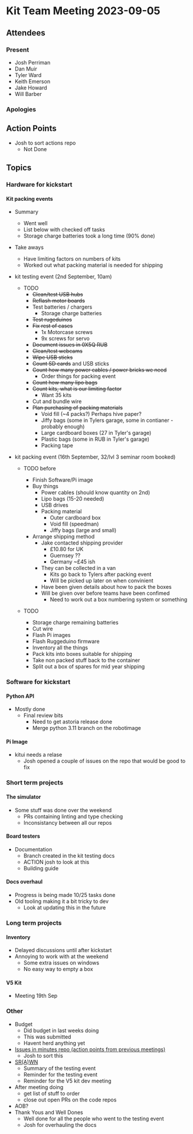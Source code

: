 # Kit Team Meeting 2023-09-05

## Attendees

### Present

- Josh Perriman
- Dan Muir
- Tyler Ward
- Keith Emerson
- Jake Howard
- Will Barber

### Apologies



## Action Points

- Josh to sort actions repo
    - Not Done

## Topics

### Hardware for kickstart

#### Kit packing events

- Summary
    - Went well
    - List below with checked off tasks
    - Storage charge batteries took a long time (90% done)
- Take aways
    - Have limiting factors on numbers of kits
    - Worked out what packing material is needed for shipping
- kit testing event (2nd September, 10am)
    - TODO
        - ~~Clean/test USB hubs~~
        - ~~Reflash motor boards~~
        - Test batteries / chargers
            - Storage charge batteries
        - ~~Test rugeduinos~~
        - ~~Fix rest of cases~~
            - 1x Motorcase screws
            - 9x screws for servo
        - ~~Document issues in 0X5Q RUB~~
        - ~~Clean/test webcams~~
        - ~~Wipe USB sticks~~
        - ~~Count SD cards~~ and USB sticks
        - ~~Count how many power cables / power bricks we need~~
            - Order things for packing event
        - ~~Count how many lipo bags~~
        - ~~Count kits, what is our limiting factor~~
            - Want 35 kits
        - Cut and bundle wire
        - ~~Plan purchasing of packing materials~~
            - Void fill (~4 packs?) Perhaps hive paper?
            - Jiffy bags (some in Tylers garage, some in contianer - probably enough)
            - Large cardboard boxes (27 in Tyler's garage)
            - Plastic bags (some in RUB in Tyler's garage)
            - Packing tape


- kit packing event (16th September, 32/lvl 3 seminar room booked)
    - TODO before
        - Finish Software/Pi image
        - Buy things
            - Power cables (should know quantity on 2nd)
            - Lipo bags (15-20 needed)
            - USB drives
            - Packing material
                - Outer cardboard box
                - Void fill (speedman)
                - Jiffy bags (large and small)
        - Arrange shipping method
            - Jake contacted shipping provider
                - £10.80 for UK
                - Guernsey ??
                - Germany ~£45 ish
            - They can be collected in a van
                - Kits go back to Tylers after packing event
                - Will be picked up later on when convinient
            - Have been given details about how to pack the boxes
            - Will be given over before teams have been confimed
                - Need to work out a box numbering system or something

    - TODO
        - Storage charge remaining batteries
        - Cut wire
        - Flash Pi images
        - Flash Ruggeduino firmware
        - Inventory all the things
        - Pack kits into boxes suitable for shipping
        - Take non packed stuff back to the container 
        - Split out a box of spares for mid year shipping


### Software for kickstart

#### Python API

- Mostly done
    - Final review bits
        - Need to get astoria release done
        - Merge python 3.11 branch on the robotimage

#### Pi Image

- kitui needs a relase
    - Josh opened a couple of issues on the repo that would be good to fix

### Short term projects

#### The simulator

- Some stuff was done over the weekend
    - PRs containing linting and type checking
    - Inconsistancy between all our repos

#### Board testers

- Documentation
    - Branch created in the kit testing docs
    - ACTION josh to look at this
    - Building guide 

#### Docs overhaul

- Progress is being made 10/25 tasks done
- Old tooling making it a bit tricky to dev
    - Look at updating this in the future

### Long term projects

#### Inventory

- Delayed discussions until after kickstart
- Annoying to work with at the weekend
    - Some extra issues on windows
    - No easy way to empty a box

#### V5 Kit

- Meeting 19th Sep

### Other

- Budget
    - Did budget in last weeks doing
    - This was submitted
    - Havent herd anything yet
- [Issues in minutes repo (action points from previous meetings)](https://github.com/srobo/kit-team-minutes/issues)
    - Josh to sort this
- [SR(A)WN](https://github.com/srobo/srawn/issues)
    - Summary of the testing event
    - Reminder for the testing event
    - Reminder for the V5 kit dev meeting
- After meeting doing
    - get list of stuff to order
    - close out open PRs on the code repos
- AOB?
- Thank Yous and Well Dones
    - Well done for all the people who went to the testing event
    - Josh for overhauling the docs
